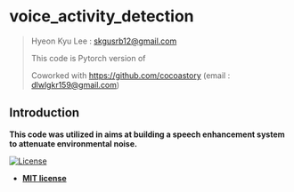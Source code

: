 # voice_activity_detection
>Hyeon Kyu Lee : skgusrb12@gmail.com
>
>This code is Pytorch version of 
>
>Coworked with https://github.com/cocoastory (email : dlwlgkr159@gmail.com)

## Introduction

**This code was utilized in aims at building a speech enhancement system to attenuate environmental noise.**






[![License](http://img.shields.io/:license-mit-blue.svg?style=flat-square)](http://badges.mit-license.org)

- **[MIT license](http://opensource.org/licenses/mit-license.php)**
